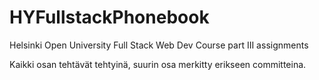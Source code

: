 # HYFullstackPhonebook
Helsinki Open University Full Stack Web Dev Course part III assignments

Kaikki osan tehtävät tehtyinä, suurin osa merkitty erikseen committeina.
